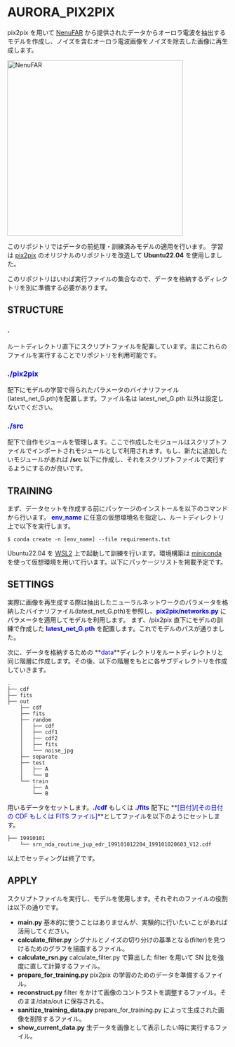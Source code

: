 # AURORA_PIX2PIX

pix2pix を用いて [NenuFAR](https://pparc.gp.tohoku.ac.jp/hfvhf-20190921/) から提供されたデータからオーロラ電波を抽出するモデルを作成し、ノイズを含むオーロラ電波画像をノイズを除去した画像に再生成します。

<img width="400" alt="NenuFAR" src="https://pparc.gp.tohoku.ac.jp/wp-content/uploads/1NeneFAR.png">

このリポジトリではデータの前処理・訓練済みモデルの適用を行います。
学習は [pix2pix](https://github.com/junyanz/pytorch-CycleGAN-and-pix2pix) のオリジナルのリポジトリを改造して **Ubuntu22.04** を使用しました。

このリポジトリはいわば実行ファイルの集合なので、データを格納するディレクトリを別に準備する必要があります。

## STRUCTURE

### **<span style="color: blue; ">.</span>**

ルートディレクトリ直下にスクリプトファイルを配置しています。主にこれらのファイルを実行することでリポジトリを利用可能です。

### **<span style="color: blue; ">./pix2pix</span>**

配下にモデルの学習で得られたパラメータのバイナリファイル(latest_net_G.pth)を配置します。ファイル名は latest_net_G.pth 以外は設定しないでください。

### **<span style="color: blue; ">./src</span>**

配下で自作モジュールを管理します。ここで作成したモジュールはスクリプトファイルでインポートされモジュールとして利用されます。もし、新たに追加したいモジュールがあれば **/src** 以下に作成し、それをスクリプトファイルで実行するようにするのが良いです。

## TRAINING

まず、データセットを作成する前にパッケージのインストールを以下のコマンドから行います。
**<span style="color: blue; ">env_name</span>** に任意の仮想環境名を指定し、ルートディレクトリ上で以下を実行します。

```
$ conda create -n [env_name] --file requirements.txt
```

Ubuntu22.04 を [WSL2](https://qiita.com/matarillo/items/61a9ead4bfe2868a0b86) 上で起動して訓練を行います。環境構築は [miniconda](https://docs.conda.io/projects/miniconda/en/latest/) を使って仮想環境を用いて行います。以下にパッケージリストを掲載予定です。

## SETTINGS

実際に画像を再生成する際は抽出したニューラルネットワークのパラメータを格納したバイナリファイル(latest_net_G.pth)を参照し、**<span style="color: blue; ">pix2pix/networks.py</span>** にパラメータを適用してモデルを利用します。
まず、/pix2pix 直下にモデルの訓練で作成した **<span style="color: blue; ">latest_net_G.pth</span>** を配置します。これでモデルのパスが通りました。

次に、データを格納するための **<span style="color: blue; ">data</span>**ディレクトリをルートディレクトリと同じ階層に作成します。その後、以下の階層をもとに各サブディレクトリを作成していきます。

```
.
├── cdf
├── fits
├── out
    ├── cdf
    ├── fits
    ├── random
    │   ├── cdf
    │   ├── cdf1
    │   ├── cdf2
    │   ├── fits
    │   └── noise_jpg
    ├── separate
    ├── test
    │   ├── A
    │   └── B
    └── train
        ├── A
        └── B
```

用いるデータをセットします。**<span style="color: blue; ">./cdf</span>** もしくは **<span style="color: blue; ">./fits</span>** 配下に **<span style="color: blue; ">[日付]/[その日付の CDF もしくは FITS ファイル]</span>**としてファイルを以下のようにセットします。

```
├── 19910101
    └── srn_nda_routine_jup_edr_199101012204_199101020603_V12.cdf
```

以上でセッティングは終了です。

## APPLY

スクリプトファイルを実行し、モデルを使用します。それぞれのファイルの役割は以下の通りです。

- **main.py**
  基本的に使うことはありませんが、実験的に行いたいことがあれば活用してください。
- **calculate_filter.py**
  シグナルとノイズの切り分けの基準となる(filter)を見つけるためのグラフを描画するファイル。
- **calculate_rsn.py**
  calculate_filter.py で算出した filter を用いて SN 比を強度に直して計算するファイル。
- **prepare_for_training.py**
  pix2pix の学習のためのデータを準備するファイル。
- **reconstruct.py**
  filter をかけて画像のコントラストを調整するファイル。そのまま/data/out に保存される。
- **sanitize_training_data.py**
  prepare_for_training.py によって生成された画像を削除するファイル。
- **show_current_data.py**
  生データを画像として表示したい時に実行するファイル。
